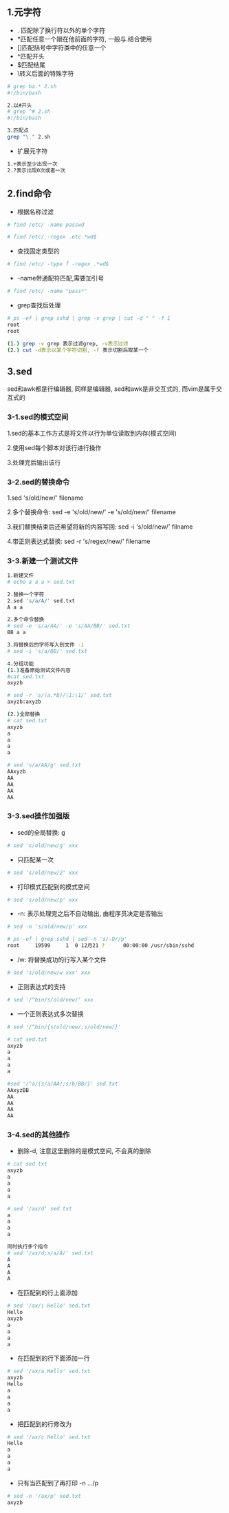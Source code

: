 ## 1.元字符

- . 匹配除了换行符以外的单个字符
- *匹配任意一个跟在他前面的字符, 一般与.结合使用
- []匹配括号中字符类中的任意一个
- ^匹配开头
- $匹配结尾
- \转义后面的特殊字符

```bash
# grep ba.* 2.sh
#!/bin/bash

2.以#开头
# grep ^# 2.sh
#!/bin/bash

3.匹配点
grep "\." 2.sh
```

- 扩展元字符

```bash
1.+表示至少出现一次
2.?表示出现0次或者一次
```



## 2.find命令

- 根据名称过滤

```bash
# find /etc/ -name passwd

# find /etc/ -regex .etc.*wd$
```

- 查找固定类型的

```bash
# find /etc/ -type f -regex .*wd$
```

- -name带通配符匹配,需要加引号

```bash
# find /etc/ -name "pass*"
```

- grep查找后处理

```bash
# ps -ef | grep sshd | grep -v grep | cut -d " " -f 1
root
root

(1.) grep -v grep 表示过滤grep, -v表示过滤
(2.) cut -d表示以某个字符切割, -f 表示切割后取某一个
```



## 3.sed

sed和awk都是行编辑器, 同样是编辑器, sed和awk是非交互式的, 而vim是属于交互式的



### 3-1.sed的模式空间

1.sed的基本工作方式是将文件以行为单位读取到内存(模式空间)

2.使用sed每个脚本对该行进行操作

3.处理完后输出该行



### 3-2.sed的替换命令

1.sed 's/old/new/' filename 

2.多个替换命令: sed -e 's/old/new/' -e 's/old/new/' filename

3.我们替换结束后还希望将新的内容写回: sed -i 's/old/new/' filname

4.带正则表达式替换: sed -r 's/regex/new/' filename



### 3-3.新建一个测试文件

```bash
1.新建文件
# echo a a a > sed.txt

2.替换一个字符
2.sed 's/a/A/' sed.txt
A a a

2.多个命令替换
# sed -e 's/a/AA/' -e 's/AA/BB/' sed.txt
BB a a

3.将替换后的字符写入到文件 -i
# sed -i 's/a/BB/' sed.txt

4.分组功能
(1.)准备原始测试文件内容
#cat sed.txt
axyzb

# sed -r 's/(a.*b)/\1:\1/' sed.txt
axyzb:axyzb

(2.)全部替换
# cat sed.txt
axyzb
a
a
a
a

# sed 's/a/AA/g' sed.txt
AAxyzb
AA
AA
AA
AA
```



### 3-3.sed操作加强版

- sed的全局替换: g

```bash
# sed 's/old/new/g' xxx
```

- 只匹配某一次

```bash
# sed 's/old/new/2' xxx
```

- 打印模式匹配到的模式空间

```bash
# sed 's/old/new/p' xxx
```

- -n: 表示处理完之后不自动输出, 由程序员决定是否输出

```bash
# sed -n 's/old/new/p' xxx

# ps -ef | grep sshd | sed -n 's/-D//p'
root     19599     1  0 12月21 ?      00:00:00 /usr/sbin/sshd
```

- /w: 将替换成功的行写入某个文件

```bash
# sed 's/old/new/w xxx' xxx
```

- 正则表达式的支持

```bash
# sed '/^bin/s/old/new/' xxx
```

- 一个正则表达式多次替换

```bash
# sed '/^bin/{s/old/new/;s/old/new/}'

# cat sed.txt
axyzb
a
a
a
a

#sed '/^a/{s/a/AA/;s/b/BB/}' sed.txt
AAxyzBB
AA
AA
AA
AA
```



### 3-4.sed的其他操作

- 删除-d, 注意这里删除的是模式空间, 不会真的删除

```bash
# cat sed.txt
axyzb
a
a
a
a

# sed '/ax/d' sed.txt
a
a
a
a

同时执行多个指令
# sed '/ax/d;s/a/A/' sed.txt
A
A
A
A
```

- 在匹配到的行上面添加

```bash
# sed '/ax/i Hello' sed.txt
Hello
axyzb
a
a
a
a
```

- 在匹配到的行下面添加一行

```bash
# sed '/ax/a Hello' sed.txt
axyzb
Hello
a
a
a
a
```

- 把匹配到的行修改为

```bash
# sed '/ax/c Hello' sed.txt
Hello
a
a
a
a
```

- 只有当匹配到了再打印 -n …/p

```bash
# sed -n '/ax/p' sed.txt
axyzb
```

